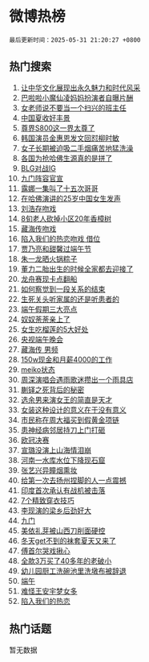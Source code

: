 # 微博热榜

`最后更新时间：2025-05-31 21:20:27 +0800`

## 热门搜索

1. [让中华文化展现出永久魅力和时代风采](https://m.weibo.cn/search?containerid=100103type%3D1%26t%3D10%26q%3D%23%E8%AE%A9%E4%B8%AD%E5%8D%8E%E6%96%87%E5%8C%96%E5%B1%95%E7%8E%B0%E5%87%BA%E6%B0%B8%E4%B9%85%E9%AD%85%E5%8A%9B%E5%92%8C%E6%97%B6%E4%BB%A3%E9%A3%8E%E9%87%87%23&stream_entry_id=51&isnewpage=1&extparam=seat%3D1%26dgr%3D0%26cate%3D10103%26pos%3D0%26q%3D%2523%25E8%25AE%25A9%25E4%25B8%25AD%25E5%258D%258E%25E6%2596%2587%25E5%258C%2596%25E5%25B1%2595%25E7%258E%25B0%25E5%2587%25BA%25E6%25B0%25B8%25E4%25B9%2585%25E9%25AD%2585%25E5%258A%259B%25E5%2592%258C%25E6%2597%25B6%25E4%25BB%25A3%25E9%25A3%258E%25E9%2587%2587%2523%26filter_type%3Drealtimehot%26stream_entry_id%3D51%26c_type%3D51%26display_time%3D1748697626%26pre_seqid%3D1748697626249038054401)
1. [巴啦啦小魔仙凌妈妈扮演者自曝片酬](https://m.weibo.cn/search?containerid=100103type%3D1%26t%3D10%26q%3D%23%E5%B7%B4%E5%95%A6%E5%95%A6%E5%B0%8F%E9%AD%94%E4%BB%99%E5%87%8C%E5%A6%88%E5%A6%88%E6%89%AE%E6%BC%94%E8%80%85%E8%87%AA%E6%9B%9D%E7%89%87%E9%85%AC%23&stream_entry_id=31&isnewpage=1&extparam=seat%3D1%26flag%3D1%26band_rank%3D1%26filter_type%3Drealtimehot%26c_type%3D31%26q%3D%2523%25E5%25B7%25B4%25E5%2595%25A6%25E5%2595%25A6%25E5%25B0%258F%25E9%25AD%2594%25E4%25BB%2599%25E5%2587%258C%25E5%25A6%2588%25E5%25A6%2588%25E6%2589%25AE%25E6%25BC%2594%25E8%2580%2585%25E8%2587%25AA%25E6%259B%259D%25E7%2589%2587%25E9%2585%25AC%2523%26lcate%3D5001%26cate%3D5001%26realpos%3D1%26dgr%3D0%26stream_entry_id%3D31%26pos%3D0%26display_time%3D1748697626%26pre_seqid%3D1748697626249038054401)
1. [女老师说不要当一个扫兴的班主任](https://m.weibo.cn/search?containerid=100103type%3D1%26t%3D10%26q%3D%23%E5%A5%B3%E8%80%81%E5%B8%88%E8%AF%B4%E4%B8%8D%E8%A6%81%E5%BD%93%E4%B8%80%E4%B8%AA%E6%89%AB%E5%85%B4%E7%9A%84%E7%8F%AD%E4%B8%BB%E4%BB%BB%23&stream_entry_id=31&isnewpage=1&extparam=seat%3D1%26flag%3D32768%26band_rank%3D2%26filter_type%3Drealtimehot%26c_type%3D31%26q%3D%2523%25E5%25A5%25B3%25E8%2580%2581%25E5%25B8%2588%25E8%25AF%25B4%25E4%25B8%258D%25E8%25A6%2581%25E5%25BD%2593%25E4%25B8%2580%25E4%25B8%25AA%25E6%2589%25AB%25E5%2585%25B4%25E7%259A%2584%25E7%258F%25AD%25E4%25B8%25BB%25E4%25BB%25BB%2523%26lcate%3D5001%26cate%3D5001%26realpos%3D2%26dgr%3D0%26stream_entry_id%3D31%26pos%3D1%26display_time%3D1748697626%26pre_seqid%3D1748697626249038054401)
1. [中国夏收好丰景](https://m.weibo.cn/search?containerid=100103type%3D1%26t%3D10%26q%3D%23%E4%B8%AD%E5%9B%BD%E5%A4%8F%E6%94%B6%E5%A5%BD%E4%B8%B0%E6%99%AF%23&stream_entry_id=31&isnewpage=1&extparam=seat%3D1%26flag%3D1%26band_rank%3D3%26filter_type%3Drealtimehot%26c_type%3D31%26q%3D%2523%25E4%25B8%25AD%25E5%259B%25BD%25E5%25A4%258F%25E6%2594%25B6%25E5%25A5%25BD%25E4%25B8%25B0%25E6%2599%25AF%2523%26lcate%3D5001%26cate%3D5001%26realpos%3D3%26dgr%3D0%26stream_entry_id%3D31%26pos%3D2%26display_time%3D1748697626%26pre_seqid%3D1748697626249038054401)
1. [尊界S800这一界太尊了](https://m.weibo.cn/search?containerid=100103type%3D1%26t%3D296%26q%3D%23%E6%B2%B7%E9%92%B8%E6%A8%BD%E8%97%89%23&hide_search_bar=1&replace_title=+)
1. [韩国演员金惠恩发文回怼柳时敏](https://m.weibo.cn/search?containerid=100103type%3D1%26t%3D10%26q%3D%23%E9%9F%A9%E5%9B%BD%E6%BC%94%E5%91%98%E9%87%91%E6%83%A0%E6%81%A9%E5%8F%91%E6%96%87%E5%9B%9E%E6%80%BC%E6%9F%B3%E6%97%B6%E6%95%8F%23&stream_entry_id=31&isnewpage=1&extparam=seat%3D1%26flag%3D2%26band_rank%3D4%26filter_type%3Drealtimehot%26c_type%3D31%26q%3D%2523%25E9%259F%25A9%25E5%259B%25BD%25E6%25BC%2594%25E5%2591%2598%25E9%2587%2591%25E6%2583%25A0%25E6%2581%25A9%25E5%258F%2591%25E6%2596%2587%25E5%259B%259E%25E6%2580%25BC%25E6%259F%25B3%25E6%2597%25B6%25E6%2595%258F%2523%26lcate%3D5001%26cate%3D5001%26realpos%3D4%26dgr%3D0%26stream_entry_id%3D31%26pos%3D4%26display_time%3D1748697626%26pre_seqid%3D1748697626249038054401)
1. [女子长期被迫吸二手烟痛苦地猛洗澡](https://m.weibo.cn/search?containerid=100103type%3D1%26t%3D10%26q%3D%23%E5%A5%B3%E5%AD%90%E9%95%BF%E6%9C%9F%E8%A2%AB%E8%BF%AB%E5%90%B8%E4%BA%8C%E6%89%8B%E7%83%9F%E7%97%9B%E8%8B%A6%E5%9C%B0%E7%8C%9B%E6%B4%97%E6%BE%A1%23&stream_entry_id=31&isnewpage=1&extparam=seat%3D1%26flag%3D0%26band_rank%3D5%26filter_type%3Drealtimehot%26c_type%3D31%26q%3D%2523%25E5%25A5%25B3%25E5%25AD%2590%25E9%2595%25BF%25E6%259C%259F%25E8%25A2%25AB%25E8%25BF%25AB%25E5%2590%25B8%25E4%25BA%258C%25E6%2589%258B%25E7%2583%259F%25E7%2597%259B%25E8%258B%25A6%25E5%259C%25B0%25E7%258C%259B%25E6%25B4%2597%25E6%25BE%25A1%2523%26lcate%3D5001%26cate%3D5001%26realpos%3D5%26dgr%3D0%26stream_entry_id%3D31%26pos%3D5%26display_time%3D1748697626%26pre_seqid%3D1748697626249038054401)
1. [各国为抢哈佛生源真的是拼了](https://m.weibo.cn/search?containerid=100103type%3D1%26t%3D10%26q%3D%23%E5%90%84%E5%9B%BD%E4%B8%BA%E6%8A%A2%E5%93%88%E4%BD%9B%E7%94%9F%E6%BA%90%E7%9C%9F%E7%9A%84%E6%98%AF%E6%8B%BC%E4%BA%86%23&stream_entry_id=31&isnewpage=1&extparam=seat%3D1%26flag%3D1%26band_rank%3D6%26filter_type%3Drealtimehot%26c_type%3D31%26q%3D%2523%25E5%2590%2584%25E5%259B%25BD%25E4%25B8%25BA%25E6%258A%25A2%25E5%2593%2588%25E4%25BD%259B%25E7%2594%259F%25E6%25BA%2590%25E7%259C%259F%25E7%259A%2584%25E6%2598%25AF%25E6%258B%25BC%25E4%25BA%2586%2523%26lcate%3D5001%26cate%3D5001%26realpos%3D6%26dgr%3D0%26stream_entry_id%3D31%26pos%3D6%26display_time%3D1748697626%26pre_seqid%3D1748697626249038054401)
1. [BLG对战IG](https://m.weibo.cn/search?containerid=100103type%3D1%26t%3D10%26q%3D%23BLG%E5%AF%B9%E6%88%98IG%23&stream_entry_id=31&isnewpage=1&extparam=seat%3D1%26flag%3D0%26band_rank%3D7%26filter_type%3Drealtimehot%26c_type%3D31%26q%3D%2523BLG%25E5%25AF%25B9%25E6%2588%2598IG%2523%26lcate%3D5001%26cate%3D5001%26realpos%3D7%26dgr%3D0%26stream_entry_id%3D31%26pos%3D7%26display_time%3D1748697626%26pre_seqid%3D1748697626249038054401)
1. [九门阵容官宣](https://m.weibo.cn/search?containerid=100103type%3D1%26t%3D10%26q%3D%23%E4%B9%9D%E9%97%A8%E9%98%B5%E5%AE%B9%E5%AE%98%E5%AE%A3%23&stream_entry_id=31&isnewpage=1&extparam=seat%3D1%26flag%3D16%26band_rank%3D8%26filter_type%3Drealtimehot%26c_type%3D31%26q%3D%2523%25E4%25B9%259D%25E9%2597%25A8%25E9%2598%25B5%25E5%25AE%25B9%25E5%25AE%2598%25E5%25AE%25A3%2523%26lcate%3D5001%26cate%3D5001%26realpos%3D8%26dgr%3D0%26stream_entry_id%3D31%26pos%3D8%26display_time%3D1748697626%26pre_seqid%3D1748697626249038054401)
1. [露娜一集叫了十五次哥哥](https://m.weibo.cn/search?containerid=100103type%3D1%26t%3D10%26q%3D%E9%9C%B2%E5%A8%9C%E4%B8%80%E9%9B%86%E5%8F%AB%E4%BA%86%E5%8D%81%E4%BA%94%E6%AC%A1%E5%93%A5%E5%93%A5&stream_entry_id=31&isnewpage=1&extparam=seat%3D1%26flag%3D1%26band_rank%3D9%26filter_type%3Drealtimehot%26c_type%3D31%26q%3D%25E9%259C%25B2%25E5%25A8%259C%25E4%25B8%2580%25E9%259B%2586%25E5%258F%25AB%25E4%25BA%2586%25E5%258D%2581%25E4%25BA%2594%25E6%25AC%25A1%25E5%2593%25A5%25E5%2593%25A5%26lcate%3D5001%26cate%3D5001%26realpos%3D9%26dgr%3D0%26stream_entry_id%3D31%26pos%3D9%26display_time%3D1748697626%26pre_seqid%3D1748697626249038054401)
1. [在哈佛演讲的25岁中国女生发声](https://m.weibo.cn/search?containerid=100103type%3D1%26t%3D10%26q%3D%23%E5%9C%A8%E5%93%88%E4%BD%9B%E6%BC%94%E8%AE%B2%E7%9A%8425%E5%B2%81%E4%B8%AD%E5%9B%BD%E5%A5%B3%E7%94%9F%E5%8F%91%E5%A3%B0%23&stream_entry_id=31&isnewpage=1&extparam=seat%3D1%26flag%3D1%26band_rank%3D10%26filter_type%3Drealtimehot%26c_type%3D31%26q%3D%2523%25E5%259C%25A8%25E5%2593%2588%25E4%25BD%259B%25E6%25BC%2594%25E8%25AE%25B2%25E7%259A%258425%25E5%25B2%2581%25E4%25B8%25AD%25E5%259B%25BD%25E5%25A5%25B3%25E7%2594%259F%25E5%258F%2591%25E5%25A3%25B0%2523%26lcate%3D5001%26cate%3D5001%26realpos%3D10%26dgr%3D0%26stream_entry_id%3D31%26pos%3D10%26display_time%3D1748697626%26pre_seqid%3D1748697626249038054401)
1. [刘浩存吻戏](https://m.weibo.cn/search?containerid=100103type%3D1%26t%3D10%26q%3D%23%E5%88%98%E6%B5%A9%E5%AD%98%E5%90%BB%E6%88%8F%23&stream_entry_id=31&isnewpage=1&extparam=seat%3D1%26flag%3D1%26band_rank%3D11%26filter_type%3Drealtimehot%26c_type%3D31%26q%3D%2523%25E5%2588%2598%25E6%25B5%25A9%25E5%25AD%2598%25E5%2590%25BB%25E6%2588%258F%2523%26lcate%3D5001%26cate%3D5001%26realpos%3D11%26dgr%3D0%26stream_entry_id%3D31%26pos%3D11%26display_time%3D1748697626%26pre_seqid%3D1748697626249038054401)
1. [8旬老人砍掉小区20年香樟树](https://m.weibo.cn/search?containerid=100103type%3D1%26t%3D10%26q%3D%238%E6%97%AC%E8%80%81%E4%BA%BA%E7%A0%8D%E6%8E%89%E5%B0%8F%E5%8C%BA20%E5%B9%B4%E9%A6%99%E6%A8%9F%E6%A0%91%23&stream_entry_id=31&isnewpage=1&extparam=seat%3D1%26flag%3D2%26band_rank%3D12%26filter_type%3Drealtimehot%26c_type%3D31%26q%3D%25238%25E6%2597%25AC%25E8%2580%2581%25E4%25BA%25BA%25E7%25A0%258D%25E6%258E%2589%25E5%25B0%258F%25E5%258C%25BA20%25E5%25B9%25B4%25E9%25A6%2599%25E6%25A8%259F%25E6%25A0%2591%2523%26lcate%3D5001%26cate%3D5001%26realpos%3D12%26dgr%3D0%26stream_entry_id%3D31%26pos%3D12%26display_time%3D1748697626%26pre_seqid%3D1748697626249038054401)
1. [藏海传吻戏](https://m.weibo.cn/search?containerid=100103type%3D1%26t%3D10%26q%3D%23%E8%97%8F%E6%B5%B7%E4%BC%A0%E5%90%BB%E6%88%8F%23&stream_entry_id=31&isnewpage=1&extparam=seat%3D1%26flag%3D2%26band_rank%3D13%26filter_type%3Drealtimehot%26c_type%3D31%26q%3D%2523%25E8%2597%258F%25E6%25B5%25B7%25E4%25BC%25A0%25E5%2590%25BB%25E6%2588%258F%2523%26lcate%3D5001%26cate%3D5001%26realpos%3D13%26dgr%3D0%26stream_entry_id%3D31%26pos%3D13%26display_time%3D1748697626%26pre_seqid%3D1748697626249038054401)
1. [陷入我们的热恋吻戏 借位](https://m.weibo.cn/search?containerid=100103type%3D1%26t%3D10%26q%3D%E9%99%B7%E5%85%A5%E6%88%91%E4%BB%AC%E7%9A%84%E7%83%AD%E6%81%8B%E5%90%BB%E6%88%8F+%E5%80%9F%E4%BD%8D&stream_entry_id=31&isnewpage=1&extparam=seat%3D1%26flag%3D0%26band_rank%3D14%26filter_type%3Drealtimehot%26c_type%3D31%26q%3D%25E9%2599%25B7%25E5%2585%25A5%25E6%2588%2591%25E4%25BB%25AC%25E7%259A%2584%25E7%2583%25AD%25E6%2581%258B%25E5%2590%25BB%25E6%2588%258F%2520%25E5%2580%259F%25E4%25BD%258D%26lcate%3D5001%26cate%3D5001%26realpos%3D14%26dgr%3D0%26stream_entry_id%3D31%26pos%3D14%26display_time%3D1748697626%26pre_seqid%3D1748697626249038054401)
1. [贾乃亮和甜馨过端午节](https://m.weibo.cn/search?containerid=100103type%3D1%26t%3D10%26q%3D%E8%B4%BE%E4%B9%83%E4%BA%AE%E5%92%8C%E7%94%9C%E9%A6%A8%E8%BF%87%E7%AB%AF%E5%8D%88%E8%8A%82&stream_entry_id=31&isnewpage=1&extparam=seat%3D1%26flag%3D2%26band_rank%3D15%26filter_type%3Drealtimehot%26c_type%3D31%26q%3D%25E8%25B4%25BE%25E4%25B9%2583%25E4%25BA%25AE%25E5%2592%258C%25E7%2594%259C%25E9%25A6%25A8%25E8%25BF%2587%25E7%25AB%25AF%25E5%258D%2588%25E8%258A%2582%26lcate%3D5001%26cate%3D5001%26realpos%3D15%26dgr%3D0%26stream_entry_id%3D31%26pos%3D15%26display_time%3D1748697626%26pre_seqid%3D1748697626249038054401)
1. [朱一龙晒火锅粽子](https://m.weibo.cn/search?containerid=100103type%3D1%26t%3D10%26q%3D%E6%9C%B1%E4%B8%80%E9%BE%99%E6%99%92%E7%81%AB%E9%94%85%E7%B2%BD%E5%AD%90&stream_entry_id=31&isnewpage=1&extparam=seat%3D1%26flag%3D1%26band_rank%3D16%26filter_type%3Drealtimehot%26c_type%3D31%26q%3D%25E6%259C%25B1%25E4%25B8%2580%25E9%25BE%2599%25E6%2599%2592%25E7%2581%25AB%25E9%2594%2585%25E7%25B2%25BD%25E5%25AD%2590%26lcate%3D5001%26cate%3D5001%26realpos%3D16%26dgr%3D0%26stream_entry_id%3D31%26pos%3D16%26display_time%3D1748697626%26pre_seqid%3D1748697626249038054401)
1. [董力二胎出生的时候全家都去迎接了](https://m.weibo.cn/search?containerid=100103type%3D1%26t%3D10%26q%3D%E8%91%A3%E5%8A%9B%E4%BA%8C%E8%83%8E%E5%87%BA%E7%94%9F%E7%9A%84%E6%97%B6%E5%80%99%E5%85%A8%E5%AE%B6%E9%83%BD%E5%8E%BB%E8%BF%8E%E6%8E%A5%E4%BA%86&stream_entry_id=31&isnewpage=1&extparam=seat%3D1%26flag%3D1%26band_rank%3D17%26filter_type%3Drealtimehot%26c_type%3D31%26q%3D%25E8%2591%25A3%25E5%258A%259B%25E4%25BA%258C%25E8%2583%258E%25E5%2587%25BA%25E7%2594%259F%25E7%259A%2584%25E6%2597%25B6%25E5%2580%2599%25E5%2585%25A8%25E5%25AE%25B6%25E9%2583%25BD%25E5%258E%25BB%25E8%25BF%258E%25E6%258E%25A5%25E4%25BA%2586%26lcate%3D5001%26cate%3D5001%26realpos%3D17%26dgr%3D0%26stream_entry_id%3D31%26pos%3D17%26display_time%3D1748697626%26pre_seqid%3D1748697626249038054401)
1. [龙舟赛现卡点翻船](https://m.weibo.cn/search?containerid=100103type%3D1%26t%3D10%26q%3D%23%E9%BE%99%E8%88%9F%E8%B5%9B%E7%8E%B0%E5%8D%A1%E7%82%B9%E7%BF%BB%E8%88%B9%23&stream_entry_id=31&isnewpage=1&extparam=seat%3D1%26flag%3D1%26band_rank%3D18%26filter_type%3Drealtimehot%26c_type%3D31%26q%3D%2523%25E9%25BE%2599%25E8%2588%259F%25E8%25B5%259B%25E7%258E%25B0%25E5%258D%25A1%25E7%2582%25B9%25E7%25BF%25BB%25E8%2588%25B9%2523%26lcate%3D5001%26cate%3D5001%26realpos%3D18%26dgr%3D0%26stream_entry_id%3D31%26pos%3D18%26display_time%3D1748697626%26pre_seqid%3D1748697626249038054401)
1. [如何察觉到一段关系的结束](https://m.weibo.cn/search?containerid=100103type%3D1%26t%3D10%26q%3D%E5%A6%82%E4%BD%95%E5%AF%9F%E8%A7%89%E5%88%B0%E4%B8%80%E6%AE%B5%E5%85%B3%E7%B3%BB%E7%9A%84%E7%BB%93%E6%9D%9F&stream_entry_id=31&isnewpage=1&extparam=seat%3D1%26flag%3D1%26is_ai_ask%3D1%26band_rank%3D19%26filter_type%3Drealtimehot%26c_type%3D31%26q%3D%25E5%25A6%2582%25E4%25BD%2595%25E5%25AF%259F%25E8%25A7%2589%25E5%2588%25B0%25E4%25B8%2580%25E6%25AE%25B5%25E5%2585%25B3%25E7%25B3%25BB%25E7%259A%2584%25E7%25BB%2593%25E6%259D%259F%26cate%3D5001%26dgr%3D0%26realpos%3D19%26lcate%3D5001%26stream_entry_id%3D31%26pos%3D19%26display_time%3D1748697626%26pre_seqid%3D1748697626249038054401)
1. [生死关头听家属的还是听患者的](https://m.weibo.cn/search?containerid=100103type%3D1%26t%3D10%26q%3D%23%E7%94%9F%E6%AD%BB%E5%85%B3%E5%A4%B4%E5%90%AC%E5%AE%B6%E5%B1%9E%E7%9A%84%E8%BF%98%E6%98%AF%E5%90%AC%E6%82%A3%E8%80%85%E7%9A%84%23&stream_entry_id=31&isnewpage=1&extparam=seat%3D1%26flag%3D1%26band_rank%3D20%26filter_type%3Drealtimehot%26c_type%3D31%26q%3D%2523%25E7%2594%259F%25E6%25AD%25BB%25E5%2585%25B3%25E5%25A4%25B4%25E5%2590%25AC%25E5%25AE%25B6%25E5%25B1%259E%25E7%259A%2584%25E8%25BF%2598%25E6%2598%25AF%25E5%2590%25AC%25E6%2582%25A3%25E8%2580%2585%25E7%259A%2584%2523%26lcate%3D5001%26cate%3D5001%26realpos%3D20%26dgr%3D0%26stream_entry_id%3D31%26pos%3D20%26display_time%3D1748697626%26pre_seqid%3D1748697626249038054401)
1. [端午假期三大亮点](https://m.weibo.cn/search?containerid=100103type%3D1%26t%3D10%26q%3D%23%E7%AB%AF%E5%8D%88%E5%81%87%E6%9C%9F%E4%B8%89%E5%A4%A7%E4%BA%AE%E7%82%B9%23&stream_entry_id=31&isnewpage=1&extparam=seat%3D1%26flag%3D0%26band_rank%3D21%26filter_type%3Drealtimehot%26c_type%3D31%26q%3D%2523%25E7%25AB%25AF%25E5%258D%2588%25E5%2581%2587%25E6%259C%259F%25E4%25B8%2589%25E5%25A4%25A7%25E4%25BA%25AE%25E7%2582%25B9%2523%26lcate%3D5001%26cate%3D5001%26realpos%3D21%26dgr%3D0%26stream_entry_id%3D31%26pos%3D21%26display_time%3D1748697626%26pre_seqid%3D1748697626249038054401)
1. [奴奴荼荼亲上了](https://m.weibo.cn/search?containerid=100103type%3D1%26t%3D10%26q%3D%23%E5%A5%B4%E5%A5%B4%E8%8D%BC%E8%8D%BC%E4%BA%B2%E4%B8%8A%E4%BA%86%23&stream_entry_id=31&isnewpage=1&extparam=seat%3D1%26flag%3D0%26band_rank%3D22%26filter_type%3Drealtimehot%26c_type%3D31%26q%3D%2523%25E5%25A5%25B4%25E5%25A5%25B4%25E8%258D%25BC%25E8%258D%25BC%25E4%25BA%25B2%25E4%25B8%258A%25E4%25BA%2586%2523%26lcate%3D5001%26cate%3D5001%26realpos%3D22%26dgr%3D0%26stream_entry_id%3D31%26pos%3D22%26display_time%3D1748697626%26pre_seqid%3D1748697626249038054401)
1. [女生吃榴莲的5大好处](https://m.weibo.cn/search?containerid=100103type%3D1%26t%3D10%26q%3D%E5%A5%B3%E7%94%9F%E5%90%83%E6%A6%B4%E8%8E%B2%E7%9A%845%E5%A4%A7%E5%A5%BD%E5%A4%84&stream_entry_id=31&isnewpage=1&extparam=seat%3D1%26flag%3D1%26band_rank%3D23%26filter_type%3Drealtimehot%26c_type%3D31%26q%3D%25E5%25A5%25B3%25E7%2594%259F%25E5%2590%2583%25E6%25A6%25B4%25E8%258E%25B2%25E7%259A%25845%25E5%25A4%25A7%25E5%25A5%25BD%25E5%25A4%2584%26lcate%3D5001%26cate%3D5001%26realpos%3D23%26dgr%3D0%26stream_entry_id%3D31%26pos%3D23%26display_time%3D1748697626%26pre_seqid%3D1748697626249038054401)
1. [央视端午晚会](https://m.weibo.cn/search?containerid=100103type%3D1%26t%3D10%26q%3D%E5%A4%AE%E8%A7%86%E7%AB%AF%E5%8D%88%E6%99%9A%E4%BC%9A&stream_entry_id=31&isnewpage=1&extparam=seat%3D1%26flag%3D0%26band_rank%3D24%26filter_type%3Drealtimehot%26c_type%3D31%26q%3D%25E5%25A4%25AE%25E8%25A7%2586%25E7%25AB%25AF%25E5%258D%2588%25E6%2599%259A%25E4%25BC%259A%26lcate%3D5001%26cate%3D5001%26realpos%3D24%26dgr%3D0%26stream_entry_id%3D31%26pos%3D24%26display_time%3D1748697626%26pre_seqid%3D1748697626249038054401)
1. [藏海传 男频](https://m.weibo.cn/search?containerid=100103type%3D1%26t%3D10%26q%3D%E8%97%8F%E6%B5%B7%E4%BC%A0+%E7%94%B7%E9%A2%91&stream_entry_id=31&isnewpage=1&extparam=seat%3D1%26flag%3D1%26band_rank%3D25%26filter_type%3Drealtimehot%26c_type%3D31%26q%3D%25E8%2597%258F%25E6%25B5%25B7%25E4%25BC%25A0%2520%25E7%2594%25B7%25E9%25A2%2591%26lcate%3D5001%26cate%3D5001%26realpos%3D25%26dgr%3D0%26stream_entry_id%3D31%26pos%3D25%26display_time%3D1748697626%26pre_seqid%3D1748697626249038054401)
1. [150w现金和月薪4000的工作](https://m.weibo.cn/search?containerid=100103type%3D1%26t%3D10%26q%3D%23150w%E7%8E%B0%E9%87%91%E5%92%8C%E6%9C%88%E8%96%AA4000%E7%9A%84%E5%B7%A5%E4%BD%9C%23&stream_entry_id=31&isnewpage=1&extparam=seat%3D1%26flag%3D0%26band_rank%3D26%26filter_type%3Drealtimehot%26c_type%3D31%26q%3D%2523150w%25E7%258E%25B0%25E9%2587%2591%25E5%2592%258C%25E6%259C%2588%25E8%2596%25AA4000%25E7%259A%2584%25E5%25B7%25A5%25E4%25BD%259C%2523%26lcate%3D5001%26cate%3D5001%26realpos%3D26%26dgr%3D0%26stream_entry_id%3D31%26pos%3D26%26display_time%3D1748697626%26pre_seqid%3D1748697626249038054401)
1. [meiko状态](https://m.weibo.cn/search?containerid=100103type%3D1%26t%3D10%26q%3Dmeiko%E7%8A%B6%E6%80%81&stream_entry_id=31&isnewpage=1&extparam=seat%3D1%26flag%3D1%26band_rank%3D27%26filter_type%3Drealtimehot%26c_type%3D31%26q%3Dmeiko%25E7%258A%25B6%25E6%2580%2581%26lcate%3D5001%26cate%3D5001%26realpos%3D27%26dgr%3D0%26stream_entry_id%3D31%26pos%3D27%26display_time%3D1748697626%26pre_seqid%3D1748697626249038054401)
1. [周深演唱会遇雨歌迷攒出一个雨具店](https://m.weibo.cn/search?containerid=100103type%3D1%26t%3D10%26q%3D%23%E5%91%A8%E6%B7%B1%E6%BC%94%E5%94%B1%E4%BC%9A%E9%81%87%E9%9B%A8%E6%AD%8C%E8%BF%B7%E6%94%92%E5%87%BA%E4%B8%80%E4%B8%AA%E9%9B%A8%E5%85%B7%E5%BA%97%23&stream_entry_id=31&isnewpage=1&extparam=seat%3D1%26flag%3D1%26band_rank%3D28%26filter_type%3Drealtimehot%26c_type%3D31%26q%3D%2523%25E5%2591%25A8%25E6%25B7%25B1%25E6%25BC%2594%25E5%2594%25B1%25E4%25BC%259A%25E9%2581%2587%25E9%259B%25A8%25E6%25AD%258C%25E8%25BF%25B7%25E6%2594%2592%25E5%2587%25BA%25E4%25B8%2580%25E4%25B8%25AA%25E9%259B%25A8%25E5%2585%25B7%25E5%25BA%2597%2523%26lcate%3D5001%26cate%3D5001%26realpos%3D28%26dgr%3D0%26stream_entry_id%3D31%26pos%3D28%26display_time%3D1748697626%26pre_seqid%3D1748697626249038054401)
1. [蒯铎之死背后的秘密](https://m.weibo.cn/search?containerid=100103type%3D1%26t%3D10%26q%3D%E8%92%AF%E9%93%8E%E4%B9%8B%E6%AD%BB%E8%83%8C%E5%90%8E%E7%9A%84%E7%A7%98%E5%AF%86&stream_entry_id=31&isnewpage=1&extparam=seat%3D1%26flag%3D0%26band_rank%3D29%26filter_type%3Drealtimehot%26c_type%3D31%26q%3D%25E8%2592%25AF%25E9%2593%258E%25E4%25B9%258B%25E6%25AD%25BB%25E8%2583%258C%25E5%2590%258E%25E7%259A%2584%25E7%25A7%2598%25E5%25AF%2586%26lcate%3D5001%26cate%3D5001%26realpos%3D29%26dgr%3D0%26stream_entry_id%3D31%26pos%3D29%26display_time%3D1748697626%26pre_seqid%3D1748697626249038054401)
1. [选余男来演女王的简直是天才](https://m.weibo.cn/search?containerid=100103type%3D1%26t%3D10%26q%3D%E9%80%89%E4%BD%99%E7%94%B7%E6%9D%A5%E6%BC%94%E5%A5%B3%E7%8E%8B%E7%9A%84%E7%AE%80%E7%9B%B4%E6%98%AF%E5%A4%A9%E6%89%8D&stream_entry_id=31&isnewpage=1&extparam=seat%3D1%26flag%3D1%26band_rank%3D30%26filter_type%3Drealtimehot%26c_type%3D31%26q%3D%25E9%2580%2589%25E4%25BD%2599%25E7%2594%25B7%25E6%259D%25A5%25E6%25BC%2594%25E5%25A5%25B3%25E7%258E%258B%25E7%259A%2584%25E7%25AE%2580%25E7%259B%25B4%25E6%2598%25AF%25E5%25A4%25A9%25E6%2589%258D%26lcate%3D5001%26cate%3D5001%26realpos%3D30%26dgr%3D0%26stream_entry_id%3D31%26pos%3D30%26display_time%3D1748697626%26pre_seqid%3D1748697626249038054401)
1. [女装这种设计的意义在于没有意义](https://m.weibo.cn/search?containerid=100103type%3D1%26t%3D10%26q%3D%E5%A5%B3%E8%A3%85%E8%BF%99%E7%A7%8D%E8%AE%BE%E8%AE%A1%E7%9A%84%E6%84%8F%E4%B9%89%E5%9C%A8%E4%BA%8E%E6%B2%A1%E6%9C%89%E6%84%8F%E4%B9%89&stream_entry_id=31&isnewpage=1&extparam=seat%3D1%26flag%3D1%26band_rank%3D31%26filter_type%3Drealtimehot%26c_type%3D31%26q%3D%25E5%25A5%25B3%25E8%25A3%2585%25E8%25BF%2599%25E7%25A7%258D%25E8%25AE%25BE%25E8%25AE%25A1%25E7%259A%2584%25E6%2584%258F%25E4%25B9%2589%25E5%259C%25A8%25E4%25BA%258E%25E6%25B2%25A1%25E6%259C%2589%25E6%2584%258F%25E4%25B9%2589%26lcate%3D5001%26cate%3D5001%26realpos%3D31%26dgr%3D0%26stream_entry_id%3D31%26pos%3D31%26display_time%3D1748697626%26pre_seqid%3D1748697626249038054401)
1. [市民称在周大福买到假黄金项链](https://m.weibo.cn/search?containerid=100103type%3D1%26t%3D10%26q%3D%23%E5%B8%82%E6%B0%91%E7%A7%B0%E5%9C%A8%E5%91%A8%E5%A4%A7%E7%A6%8F%E4%B9%B0%E5%88%B0%E5%81%87%E9%BB%84%E9%87%91%E9%A1%B9%E9%93%BE%23&stream_entry_id=31&isnewpage=1&extparam=seat%3D1%26flag%3D0%26band_rank%3D32%26filter_type%3Drealtimehot%26c_type%3D31%26q%3D%2523%25E5%25B8%2582%25E6%25B0%2591%25E7%25A7%25B0%25E5%259C%25A8%25E5%2591%25A8%25E5%25A4%25A7%25E7%25A6%258F%25E4%25B9%25B0%25E5%2588%25B0%25E5%2581%2587%25E9%25BB%2584%25E9%2587%2591%25E9%25A1%25B9%25E9%2593%25BE%2523%26lcate%3D5001%26cate%3D5001%26realpos%3D32%26dgr%3D0%26stream_entry_id%3D31%26pos%3D32%26display_time%3D1748697626%26pre_seqid%3D1748697626249038054401)
1. [患神经病邻居持刀上门打砸](https://m.weibo.cn/search?containerid=100103type%3D1%26t%3D10%26q%3D%E6%82%A3%E7%A5%9E%E7%BB%8F%E7%97%85%E9%82%BB%E5%B1%85%E6%8C%81%E5%88%80%E4%B8%8A%E9%97%A8%E6%89%93%E7%A0%B8&stream_entry_id=31&isnewpage=1&extparam=seat%3D1%26flag%3D1%26band_rank%3D33%26filter_type%3Drealtimehot%26c_type%3D31%26q%3D%25E6%2582%25A3%25E7%25A5%259E%25E7%25BB%258F%25E7%2597%2585%25E9%2582%25BB%25E5%25B1%2585%25E6%258C%2581%25E5%2588%2580%25E4%25B8%258A%25E9%2597%25A8%25E6%2589%2593%25E7%25A0%25B8%26lcate%3D5001%26cate%3D5001%26realpos%3D33%26dgr%3D0%26stream_entry_id%3D31%26pos%3D33%26display_time%3D1748697626%26pre_seqid%3D1748697626249038054401)
1. [欧冠决赛](https://m.weibo.cn/search?containerid=100103type%3D1%26t%3D10%26q%3D%E6%AC%A7%E5%86%A0%E5%86%B3%E8%B5%9B&stream_entry_id=31&isnewpage=1&extparam=seat%3D1%26flag%3D1%26band_rank%3D34%26filter_type%3Drealtimehot%26c_type%3D31%26q%3D%25E6%25AC%25A7%25E5%2586%25A0%25E5%2586%25B3%25E8%25B5%259B%26lcate%3D5001%26cate%3D5001%26realpos%3D34%26dgr%3D0%26stream_entry_id%3D31%26pos%3D34%26display_time%3D1748697626%26pre_seqid%3D1748697626249038054401)
1. [宣璐没演上山海情泪崩](https://m.weibo.cn/search?containerid=100103type%3D1%26t%3D10%26q%3D%E5%AE%A3%E7%92%90%E6%B2%A1%E6%BC%94%E4%B8%8A%E5%B1%B1%E6%B5%B7%E6%83%85%E6%B3%AA%E5%B4%A9&stream_entry_id=31&isnewpage=1&extparam=seat%3D1%26flag%3D1%26band_rank%3D35%26filter_type%3Drealtimehot%26c_type%3D31%26q%3D%25E5%25AE%25A3%25E7%2592%2590%25E6%25B2%25A1%25E6%25BC%2594%25E4%25B8%258A%25E5%25B1%25B1%25E6%25B5%25B7%25E6%2583%2585%25E6%25B3%25AA%25E5%25B4%25A9%26lcate%3D5001%26cate%3D5001%26realpos%3D35%26dgr%3D0%26stream_entry_id%3D31%26pos%3D35%26display_time%3D1748697626%26pre_seqid%3D1748697626249038054401)
1. [河南一水库水位下降现石窟](https://m.weibo.cn/search?containerid=100103type%3D1%26t%3D10%26q%3D%23%E6%B2%B3%E5%8D%97%E4%B8%80%E6%B0%B4%E5%BA%93%E6%B0%B4%E4%BD%8D%E4%B8%8B%E9%99%8D%E7%8E%B0%E7%9F%B3%E7%AA%9F%23&stream_entry_id=31&isnewpage=1&extparam=seat%3D1%26flag%3D1%26band_rank%3D36%26filter_type%3Drealtimehot%26c_type%3D31%26q%3D%2523%25E6%25B2%25B3%25E5%258D%2597%25E4%25B8%2580%25E6%25B0%25B4%25E5%25BA%2593%25E6%25B0%25B4%25E4%25BD%258D%25E4%25B8%258B%25E9%2599%258D%25E7%258E%25B0%25E7%259F%25B3%25E7%25AA%259F%2523%26lcate%3D5001%26cate%3D5001%26realpos%3D36%26dgr%3D0%26stream_entry_id%3D31%26pos%3D36%26display_time%3D1748697626%26pre_seqid%3D1748697626249038054401)
1. [张艺兴异瞳烟熏妆](https://m.weibo.cn/search?containerid=100103type%3D1%26t%3D10%26q%3D%E5%BC%A0%E8%89%BA%E5%85%B4%E5%BC%82%E7%9E%B3%E7%83%9F%E7%86%8F%E5%A6%86&stream_entry_id=31&isnewpage=1&extparam=seat%3D1%26flag%3D1%26band_rank%3D37%26filter_type%3Drealtimehot%26c_type%3D31%26q%3D%25E5%25BC%25A0%25E8%2589%25BA%25E5%2585%25B4%25E5%25BC%2582%25E7%259E%25B3%25E7%2583%259F%25E7%2586%258F%25E5%25A6%2586%26lcate%3D5001%26cate%3D5001%26realpos%3D37%26dgr%3D0%26stream_entry_id%3D31%26pos%3D37%26display_time%3D1748697626%26pre_seqid%3D1748697626249038054401)
1. [给第一次去扬州捏脚的人一点震撼](https://m.weibo.cn/search?containerid=100103type%3D1%26t%3D10%26q%3D%E7%BB%99%E7%AC%AC%E4%B8%80%E6%AC%A1%E5%8E%BB%E6%89%AC%E5%B7%9E%E6%8D%8F%E8%84%9A%E7%9A%84%E4%BA%BA%E4%B8%80%E7%82%B9%E9%9C%87%E6%92%BC&stream_entry_id=31&isnewpage=1&extparam=seat%3D1%26flag%3D1%26band_rank%3D38%26filter_type%3Drealtimehot%26c_type%3D31%26q%3D%25E7%25BB%2599%25E7%25AC%25AC%25E4%25B8%2580%25E6%25AC%25A1%25E5%258E%25BB%25E6%2589%25AC%25E5%25B7%259E%25E6%258D%258F%25E8%2584%259A%25E7%259A%2584%25E4%25BA%25BA%25E4%25B8%2580%25E7%2582%25B9%25E9%259C%2587%25E6%2592%25BC%26lcate%3D5001%26cate%3D5001%26realpos%3D38%26dgr%3D0%26stream_entry_id%3D31%26pos%3D38%26display_time%3D1748697626%26pre_seqid%3D1748697626249038054401)
1. [印度首次承认有战机被击落](https://m.weibo.cn/search?containerid=100103type%3D1%26t%3D10%26q%3D%23%E5%8D%B0%E5%BA%A6%E9%A6%96%E6%AC%A1%E6%89%BF%E8%AE%A4%E6%9C%89%E6%88%98%E6%9C%BA%E8%A2%AB%E5%87%BB%E8%90%BD%23&stream_entry_id=31&isnewpage=1&extparam=seat%3D1%26flag%3D1%26band_rank%3D39%26filter_type%3Drealtimehot%26c_type%3D31%26q%3D%2523%25E5%258D%25B0%25E5%25BA%25A6%25E9%25A6%2596%25E6%25AC%25A1%25E6%2589%25BF%25E8%25AE%25A4%25E6%259C%2589%25E6%2588%2598%25E6%259C%25BA%25E8%25A2%25AB%25E5%2587%25BB%25E8%2590%25BD%2523%26lcate%3D5001%26cate%3D5001%26realpos%3D39%26dgr%3D0%26stream_entry_id%3D31%26pos%3D39%26display_time%3D1748697626%26pre_seqid%3D1748697626249038054401)
1. [7个精致穿衣技巧](https://m.weibo.cn/search?containerid=100103type%3D1%26t%3D10%26q%3D7%E4%B8%AA%E7%B2%BE%E8%87%B4%E7%A9%BF%E8%A1%A3%E6%8A%80%E5%B7%A7&stream_entry_id=31&isnewpage=1&extparam=seat%3D1%26flag%3D1%26band_rank%3D40%26filter_type%3Drealtimehot%26c_type%3D31%26q%3D7%25E4%25B8%25AA%25E7%25B2%25BE%25E8%2587%25B4%25E7%25A9%25BF%25E8%25A1%25A3%25E6%258A%2580%25E5%25B7%25A7%26lcate%3D5001%26cate%3D5001%26realpos%3D40%26dgr%3D0%26stream_entry_id%3D31%26pos%3D40%26display_time%3D1748697626%26pre_seqid%3D1748697626249038054401)
1. [李现演的梁乡后劲好大](https://m.weibo.cn/search?containerid=100103type%3D1%26t%3D10%26q%3D%E6%9D%8E%E7%8E%B0%E6%BC%94%E7%9A%84%E6%A2%81%E4%B9%A1%E5%90%8E%E5%8A%B2%E5%A5%BD%E5%A4%A7&stream_entry_id=31&isnewpage=1&extparam=seat%3D1%26flag%3D1%26band_rank%3D41%26filter_type%3Drealtimehot%26c_type%3D31%26q%3D%25E6%259D%258E%25E7%258E%25B0%25E6%25BC%2594%25E7%259A%2584%25E6%25A2%2581%25E4%25B9%25A1%25E5%2590%258E%25E5%258A%25B2%25E5%25A5%25BD%25E5%25A4%25A7%26lcate%3D5001%26cate%3D5001%26realpos%3D41%26dgr%3D0%26stream_entry_id%3D31%26pos%3D41%26display_time%3D1748697626%26pre_seqid%3D1748697626249038054401)
1. [九门](https://m.weibo.cn/search?containerid=100103type%3D1%26t%3D10%26q%3D%E4%B9%9D%E9%97%A8&stream_entry_id=31&isnewpage=1&extparam=seat%3D1%26flag%3D0%26band_rank%3D42%26filter_type%3Drealtimehot%26c_type%3D31%26q%3D%25E4%25B9%259D%25E9%2597%25A8%26lcate%3D5001%26cate%3D5001%26realpos%3D42%26dgr%3D0%26stream_entry_id%3D31%26pos%3D42%26display_time%3D1748697626%26pre_seqid%3D1748697626249038054401)
1. [美依礼芽被山西刀削面硬控](https://m.weibo.cn/search?containerid=100103type%3D1%26t%3D10%26q%3D%E7%BE%8E%E4%BE%9D%E7%A4%BC%E8%8A%BD%E8%A2%AB%E5%B1%B1%E8%A5%BF%E5%88%80%E5%89%8A%E9%9D%A2%E7%A1%AC%E6%8E%A7&stream_entry_id=31&isnewpage=1&extparam=seat%3D1%26flag%3D1%26band_rank%3D43%26filter_type%3Drealtimehot%26c_type%3D31%26q%3D%25E7%25BE%258E%25E4%25BE%259D%25E7%25A4%25BC%25E8%258A%25BD%25E8%25A2%25AB%25E5%25B1%25B1%25E8%25A5%25BF%25E5%2588%2580%25E5%2589%258A%25E9%259D%25A2%25E7%25A1%25AC%25E6%258E%25A7%26lcate%3D5001%26cate%3D5001%26realpos%3D43%26dgr%3D0%26stream_entry_id%3D31%26pos%3D43%26display_time%3D1748697626%26pre_seqid%3D1748697626249038054401)
1. [冬天get不到的袜套夏天又来了](https://m.weibo.cn/search?containerid=100103type%3D1%26t%3D10%26q%3D%E5%86%AC%E5%A4%A9get%E4%B8%8D%E5%88%B0%E7%9A%84%E8%A2%9C%E5%A5%97%E5%A4%8F%E5%A4%A9%E5%8F%88%E6%9D%A5%E4%BA%86&stream_entry_id=31&isnewpage=1&extparam=seat%3D1%26flag%3D1%26band_rank%3D44%26filter_type%3Drealtimehot%26c_type%3D31%26q%3D%25E5%2586%25AC%25E5%25A4%25A9get%25E4%25B8%258D%25E5%2588%25B0%25E7%259A%2584%25E8%25A2%259C%25E5%25A5%2597%25E5%25A4%258F%25E5%25A4%25A9%25E5%258F%2588%25E6%259D%25A5%25E4%25BA%2586%26lcate%3D5001%26cate%3D5001%26realpos%3D44%26dgr%3D0%26stream_entry_id%3D31%26pos%3D44%26display_time%3D1748697626%26pre_seqid%3D1748697626249038054401)
1. [傅首尔哭戏揪心](https://m.weibo.cn/search?containerid=100103type%3D1%26t%3D10%26q%3D%E5%82%85%E9%A6%96%E5%B0%94%E5%93%AD%E6%88%8F%E6%8F%AA%E5%BF%83&stream_entry_id=31&isnewpage=1&extparam=seat%3D1%26flag%3D1%26band_rank%3D45%26filter_type%3Drealtimehot%26c_type%3D31%26q%3D%25E5%2582%2585%25E9%25A6%2596%25E5%25B0%2594%25E5%2593%25AD%25E6%2588%258F%25E6%258F%25AA%25E5%25BF%2583%26lcate%3D5001%26cate%3D5001%26realpos%3D45%26dgr%3D0%26stream_entry_id%3D31%26pos%3D45%26display_time%3D1748697626%26pre_seqid%3D1748697626249038054401)
1. [全款3万买了40多年的老破小](https://m.weibo.cn/search?containerid=100103type%3D1%26t%3D10%26q%3D%E5%85%A8%E6%AC%BE3%E4%B8%87%E4%B9%B0%E4%BA%8640%E5%A4%9A%E5%B9%B4%E7%9A%84%E8%80%81%E7%A0%B4%E5%B0%8F&stream_entry_id=31&isnewpage=1&extparam=seat%3D1%26flag%3D0%26band_rank%3D46%26filter_type%3Drealtimehot%26c_type%3D31%26q%3D%25E5%2585%25A8%25E6%25AC%25BE3%25E4%25B8%2587%25E4%25B9%25B0%25E4%25BA%258640%25E5%25A4%259A%25E5%25B9%25B4%25E7%259A%2584%25E8%2580%2581%25E7%25A0%25B4%25E5%25B0%258F%26lcate%3D5001%26cate%3D5001%26realpos%3D46%26dgr%3D0%26stream_entry_id%3D31%26pos%3D46%26display_time%3D1748697626%26pre_seqid%3D1748697626249038054401)
1. [幼儿园厨工洗碗池里洗墩布被辞退](https://m.weibo.cn/search?containerid=100103type%3D1%26t%3D10%26q%3D%23%E5%B9%BC%E5%84%BF%E5%9B%AD%E5%8E%A8%E5%B7%A5%E6%B4%97%E7%A2%97%E6%B1%A0%E9%87%8C%E6%B4%97%E5%A2%A9%E5%B8%83%E8%A2%AB%E8%BE%9E%E9%80%80%23&stream_entry_id=31&isnewpage=1&extparam=seat%3D1%26flag%3D1%26band_rank%3D47%26filter_type%3Drealtimehot%26c_type%3D31%26q%3D%2523%25E5%25B9%25BC%25E5%2584%25BF%25E5%259B%25AD%25E5%258E%25A8%25E5%25B7%25A5%25E6%25B4%2597%25E7%25A2%2597%25E6%25B1%25A0%25E9%2587%258C%25E6%25B4%2597%25E5%25A2%25A9%25E5%25B8%2583%25E8%25A2%25AB%25E8%25BE%259E%25E9%2580%2580%2523%26lcate%3D5001%26cate%3D5001%26realpos%3D47%26dgr%3D0%26stream_entry_id%3D31%26pos%3D47%26display_time%3D1748697626%26pre_seqid%3D1748697626249038054401)
1. [端午](https://m.weibo.cn/search?containerid=100103type%3D1%26t%3D10%26q%3D%E7%AB%AF%E5%8D%88&stream_entry_id=31&isnewpage=1&extparam=seat%3D1%26flag%3D0%26band_rank%3D48%26filter_type%3Drealtimehot%26c_type%3D31%26q%3D%25E7%25AB%25AF%25E5%258D%2588%26lcate%3D5001%26cate%3D5001%26realpos%3D48%26dgr%3D0%26stream_entry_id%3D31%26pos%3D48%26display_time%3D1748697626%26pre_seqid%3D1748697626249038054401)
1. [难怪王安宇梦女多](https://m.weibo.cn/search?containerid=100103type%3D1%26t%3D10%26q%3D%E9%9A%BE%E6%80%AA%E7%8E%8B%E5%AE%89%E5%AE%87%E6%A2%A6%E5%A5%B3%E5%A4%9A&stream_entry_id=31&isnewpage=1&extparam=seat%3D1%26flag%3D1%26band_rank%3D49%26filter_type%3Drealtimehot%26c_type%3D31%26q%3D%25E9%259A%25BE%25E6%2580%25AA%25E7%258E%258B%25E5%25AE%2589%25E5%25AE%2587%25E6%25A2%25A6%25E5%25A5%25B3%25E5%25A4%259A%26lcate%3D5001%26cate%3D5001%26realpos%3D49%26dgr%3D0%26stream_entry_id%3D31%26pos%3D49%26display_time%3D1748697626%26pre_seqid%3D1748697626249038054401)
1. [陷入我们的热恋](https://m.weibo.cn/search?containerid=100103type%3D1%26t%3D10%26q%3D%E9%99%B7%E5%85%A5%E6%88%91%E4%BB%AC%E7%9A%84%E7%83%AD%E6%81%8B&stream_entry_id=31&isnewpage=1&extparam=seat%3D1%26flag%3D1%26band_rank%3D50%26filter_type%3Drealtimehot%26c_type%3D31%26q%3D%25E9%2599%25B7%25E5%2585%25A5%25E6%2588%2591%25E4%25BB%25AC%25E7%259A%2584%25E7%2583%25AD%25E6%2581%258B%26lcate%3D5001%26cate%3D5001%26realpos%3D50%26dgr%3D0%26stream_entry_id%3D31%26pos%3D50%26display_time%3D1748697626%26pre_seqid%3D1748697626249038054401)

## 热门话题

暂无数据

